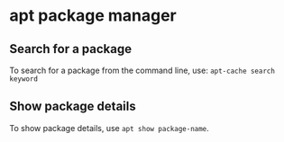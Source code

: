 # apt package manager

## Search for a package
To search for a package from the command line, use:
`apt-cache search keyword`

## Show package details
To show package details, use `apt show package-name`.